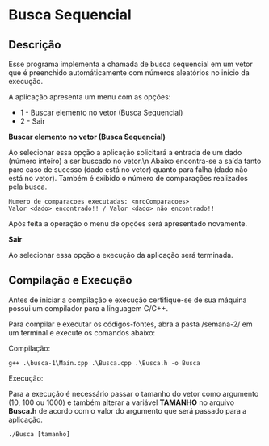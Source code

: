 # Busca Sequencial

## Descrição
Esse programa implementa a chamada de busca sequencial em um vetor que é preenchido automáticamente com números aleatórios no início da execução.

A aplicação apresenta um menu com as opções:
- 1 - Buscar elemento no vetor (Busca Sequencial)
- 2 - Sair

**Buscar elemento no vetor (Busca Sequencial)**

Ao selecionar essa opção a aplicação solicitará a entrada de um dado (número inteiro) a ser buscado no vetor.\n
Abaixo encontra-se a saída tanto paro caso de sucesso (dado está no vetor) quanto para falha (dado não está no vetor). Também é exibido
o número de comparações realizados pela busca.
~~~~
Numero de comparacoes executadas: <nroComparacoes>
Valor <dado> encontrado!! / Valor <dado> não encontrado!!
~~~~

Após feita a operação o menu de opções será apresentado novamente.

**Sair**

Ao selecionar essa opção a execução da aplicação será terminada.

## Compilação e Execução

Antes de iniciar a compilação e execução certifique-se de sua máquina possui um compilador para a linguagem C/C++.

Para compilar e executar os códigos-fontes, abra a pasta /semana-2/ em um terminal e execute os comandos abaixo:

Compilação:
~~~~
g++ .\busca-1\Main.cpp .\Busca.cpp .\Busca.h -o Busca
~~~~

Execução: 

Para a execução é necessário passar o tamanho do vetor como argumento (10, 100 ou 1000) e também alterar a variável **TAMANHO** no arquivo **Busca.h** de acordo com o valor do argumento que será passado para a aplicação.
~~~~
./Busca [tamanho]
~~~~